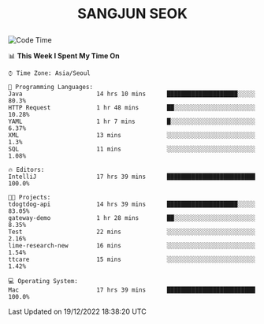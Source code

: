 <h1>
 <p align="center">
   SANGJUN SEOK
 </p>
</h1>

<!--START_SECTION:waka-->
![Code Time](http://img.shields.io/badge/Code%20Time-2%2C095%20hrs%2055%20mins-blue)

📊 **This Week I Spent My Time On** 

```text
⌚︎ Time Zone: Asia/Seoul

💬 Programming Languages: 
Java                     14 hrs 10 mins      ████████████████████░░░░░   80.3% 
HTTP Request             1 hr 48 mins        ██░░░░░░░░░░░░░░░░░░░░░░░   10.28% 
YAML                     1 hr 7 mins         █░░░░░░░░░░░░░░░░░░░░░░░░   6.37% 
XML                      13 mins             ░░░░░░░░░░░░░░░░░░░░░░░░░   1.3% 
SQL                      11 mins             ░░░░░░░░░░░░░░░░░░░░░░░░░   1.08%

🔥 Editors: 
IntelliJ                 17 hrs 39 mins      █████████████████████████   100.0%

🐱‍💻 Projects: 
tdogtdog-api             14 hrs 39 mins      ████████████████████░░░░░   83.05% 
gateway-demo             1 hr 28 mins        ██░░░░░░░░░░░░░░░░░░░░░░░   8.35% 
Test                     22 mins             ░░░░░░░░░░░░░░░░░░░░░░░░░   2.16% 
lime-research-new        16 mins             ░░░░░░░░░░░░░░░░░░░░░░░░░   1.54% 
ttcare                   15 mins             ░░░░░░░░░░░░░░░░░░░░░░░░░   1.42%

💻 Operating System: 
Mac                      17 hrs 39 mins      █████████████████████████   100.0%

```


 Last Updated on 19/12/2022 18:38:20 UTC
<!--END_SECTION:waka-->

